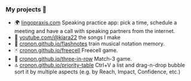 ### My projects 👋

- 🌍 [lingopraxis.com](https://lingopraxis.com) Speaking practice app: pick a time, schedule a meeting and have a call with speaking partners from the internet.
- 🎵 [youtube.com/@kiara22](https://youtube.com/@kiara22) the songs I make
- 🎹 [cronon.github.io/flashnotes](https://cronon.github.io/flashnotes/) train musical notation memory.
- 🃏 [cronon.github.io/freecell](https://cronon.github.io/freecell/) Freecell game.
- 💎 [cronon.github.io/three-in-row](https://cronon.github.io/three-in-row/build/index.html) Match-3 game.
- 🔝 [cronon.github.io/priority-table](https://cronon.github.io/priority-table/) Ctrl+V a list and drag-n-drop bubble sort it by multiple aspects (e.g. by Reach, Impact, Confidence, etc.)

